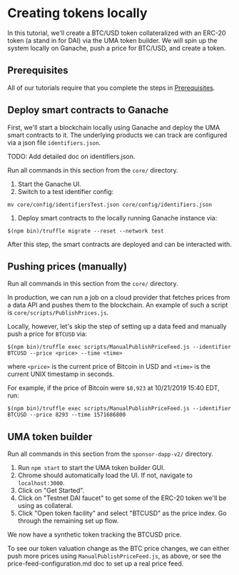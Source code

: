 # Creating tokens locally

In this tutorial, we'll create a BTC/USD token collateralized with an ERC-20 token (a stand in for DAI) via the
UMA token builder. We will spin up the system locally on Ganache, push a price for BTC/USD, and create a token.

## Prerequisites

All of our tutorials require that you complete the steps in [Prerequisites](./prerequisites.md).

## Deploy smart contracts to Ganache

First, we'll start a blockchain locally using Ganache and deploy the UMA smart contracts to it. The underlying products
we can track are configured via a json file `identifiers.json`.

TODO: Add detailed doc on identifiers.json.

Run all commands in this section from the `core/` directory.

1. Start the Ganache UI.
1. Switch to a test identifier config:
```
mv core/config/identifiersTest.json core/config/identifiers.json
```
1. Deploy smart contracts to the locally running Ganache instance via:
```
$(npm bin)/truffle migrate --reset --network test
```

After this step, the smart contracts are deployed and can be interacted with.

## Pushing prices (manually)

Run all commands in this section from the `core/` directory.

In production, we can run a job on a cloud provider that fetches prices from a data API and pushes them to the
blockchain. An example of such a script is `core/scripts/PublishPrices.js`.

Locally, however, let's skip the step of setting up a data feed and manually push a price for `BTCUSD` via:

```
$(npm bin)/truffle exec scripts/ManualPublishPriceFeed.js --identifier BTCUSD --price <price> --time <time>
```

where `<price>` is the current price of Bitcoin in USD and `<time>` is the current UNIX timestamp in seconds.

For example, if the price of Bitcoin were `$8,923` at 10/21/2019 15:40 EDT, run:
```
$(npm bin)/truffle exec scripts/ManualPublishPriceFeed.js --identifier BTCUSD --price 8293 --time 1571686800
```

## UMA token builder

Run all commands in this section from the `sponsor-dapp-v2/` directory.

1. Run `npm start` to start the UMA token builder GUI.
1. Chrome should automatically load the UI. If not, navigate to `localhost:3000`.
1. Click on "Get Started".
1. Click on "Testnet DAI faucet" to get some of the ERC-20 token we'll be using as collateral.
1. Click "Open token facility" and select "BTCUSD" as the price index. Go through the remaining set up flow.

We now have a synthetic token tracking the BTCUSD price.

To see our token valuation change as the BTC price changes, we can either push more prices using
`ManualPublishPriceFeed.js`, as above, or see the price-feed-configuration.md doc to set up a real price feed.
